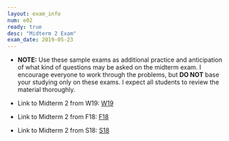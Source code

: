 ```yaml
---
layout: exam_info
num: e02
ready: true
desc: "Midterm 2 Exam"
exam_date: 2019-05-23
---
```


* <strong> NOTE:</strong> Use these sample exams as additional practice and anticipation of what kind of questions may be asked on the midterm exam. I encourage everyone to work through the problems, but <b>DO NOT</b> base your studying only on these exams. I expect all students to review the material thoroughly.

* Link to Midterm 2 from W19: [W19](https://sites.cs.ucsb.edu/~richert/cs32/exams/W19_M2.pdf)
* Link to Midterm 2 from F18: [F18](https://sites.cs.ucsb.edu/~richert/cs32/exams/F18_M2.pdf)
* Link to Midterm 2 from S18: [S18](https://sites.cs.ucsb.edu/~richert/cs32/exams/S18_M2.pdf)

